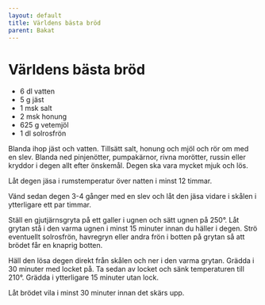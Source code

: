 ```yaml
---
layout: default
title: Världens bästa bröd
parent: Bakat
---
```

# Världens bästa bröd

-   6 dl vatten
-   5 g jäst
-   1 msk salt
-   2 msk honung
-   625 g vetemjöl
-   1 dl solrosfrön

Blanda ihop jäst och vatten. Tillsätt salt, honung och mjöl och rör om
med en slev. Blanda ned pinjenötter, pumpakärnor, rivna morötter, russin
eller kryddor i degen allt efter önskemål. Degen ska vara mycket mjuk
och lös.

Låt degen jäsa i rumstemperatur över natten i minst 12 timmar.

Vänd sedan degen 3-4 gånger med en slev och låt den jäsa vidare i skålen
i ytterligare ett par timmar.

Ställ en gjutjärnsgryta på ett galler i ugnen och sätt ugnen på 250°.
Låt grytan stå i den varma ugnen i minst 15 minuter innan du häller i
degen. Strö eventuellt solrosfrön, havregryn eller andra frön i botten
på grytan så att brödet får en knaprig botten.

Häll den lösa degen direkt från skålen och ner i den varma grytan.
Grädda i 30 minuter med locket på. Ta sedan av locket och sänk
temperaturen till 210°. Grädda i ytterligare 15 minuter utan lock.

Låt brödet vila i minst 30 minuter innan det skärs upp.
